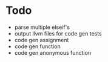 # Todo
* parse multiple elseif's
* output llvm files for code gen tests
* code gen assignment
* code gen function
* code gen anonymous function